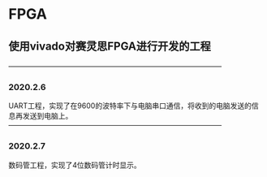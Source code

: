 ﻿# FPGA
## 使用vivado对赛灵思FPGA进行开发的工程
——————————————————————————————
### 2020.2.6
UART工程，实现了在9600的波特率下与电脑串口通信，将收到的电脑发送的信息再发送到电脑上。
——————————————————————————————
### 2020.2.7
数码管工程，实现了4位数码管计时显示。

